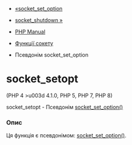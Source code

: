 - [«socket_set_option](function.socket-set-option.md)
- [socket_shutdown »](function.socket-shutdown.md)

- [PHP Manual](index.md)
- [Функції сокету](ref.sockets.md)
- Псевдонім socket_set_option

# socket_setopt

(PHP 4 \>u003d 4.1.0, PHP 5, PHP 7, PHP 8)

socket_setopt - Псевдонім
[socket_set_option()](function.socket-set-option.md)

### Опис

Ця функція є псевдонімом:
[socket_set_option()](function.socket-set-option.md).
